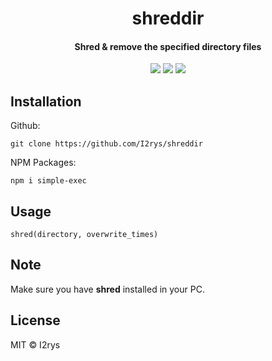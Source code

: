 <h1 align="center">shreddir</h1>
<h4 align="center">Shred & remove the specified directory files</h4>
<p align="center">
	<a href="https://github.com/I2rys/shreddir/blob/main/LICENSE"><img src="https://img.shields.io/github/license/I2rys/shreddir?style=flat-square"></img></a>
	<a href="https://github.com/I2rys/shreddir/issues"><img src="https://img.shields.io/github/issues/I2rys/shreddir.svg"></img></a>
	<a href="https://nodejs.org/"><img src="https://img.shields.io/badge/-Nodejs-green?style=flat-square&logo=Node.js"></img></a>
</p>


## Installation
Github:

    git clone https://github.com/I2rys/shreddir
    
NPM Packages:
```
npm i simple-exec
```

## Usage
```
shred(directory, overwrite_times)
```

## Note
Make sure you have **shred** installed in your PC.
  
## License
MIT © I2rys
